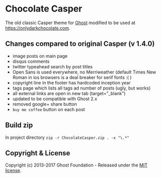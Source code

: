 # Chocolate Casper

The old classic Casper theme for [Ghost](http://github.com/tryghost/ghost/) modified to be used at https://onlydarkchocolate.com.

## Changes compared to original Casper (v 1.4.0)
 - image posts on main page
 - disqus comments
 - twitter typeahead search by post titles
 - Open Sans is used everywhere, no Merriweather (default Times New Roman in ios browsers is a deal breaker for serif fonts :( )
 - copyright line in the footer has hardcoded inception year
 - tags page which lists all tags ad number of posts (ugly, but works)
 - all external links are open in new tab (target="_blank")
 - updated to be compatible with Ghost 2.x
 - removed google+ share button
 - `buy me coffee` button on each post
 
## Build zip
In project directory
`zip -r ChocolateCasper.zip . -x "\.*"`

## Copyright & License

Copyright (c) 2013-2017 Ghost Foundation - Released under the [MIT license](LICENSE).
